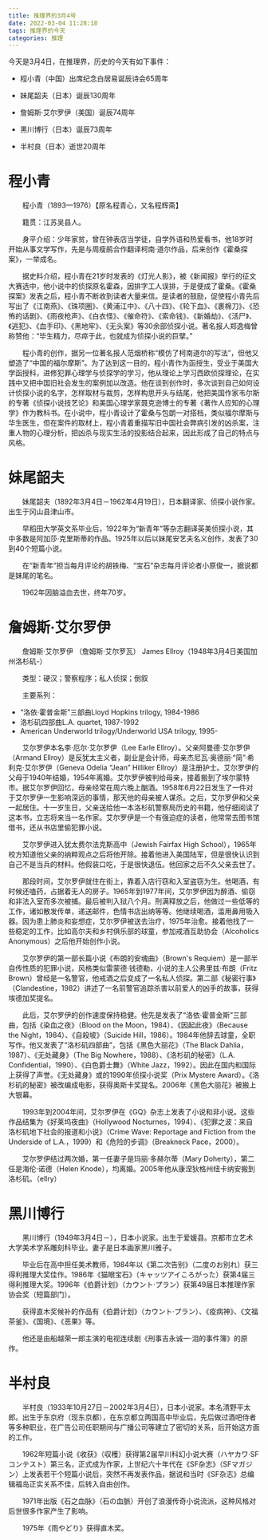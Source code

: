 ```yaml
---
title: 推理界的3月4号
date: 2022-03-04 11:28:18
tags: 推理界的今天
categories: 推理
---
```


今天是3月4日，在推理界，历史的今天有如下事件：

- 程小青（中国）出席纪念白居易诞辰诗会65周年

- 妹尾韶夫（日本）诞辰130周年

- 詹姆斯·艾尔罗伊（美国）诞辰74周年

- 黑川博行（日本）诞辰73周年

- 半村良（日本）逝世20周年

# 程小青

　　程小青（1893—1976）【原名程青心，又名程辉斋】

　　籍贯：江苏吴县人。

　　身平介绍：少年家贫，曾在钟表店当学徒，自学外语和热爱看书，他18岁时开始从事文学写作，先是与周瘦鹃合作翻译柯南·道尔作品，后来创作《霍桑探案》，一举成名。

　　据史料介绍，程小青在21岁时发表的《灯光人影》，被《新闻报》举行的征文大赛选中，他小说中的侦探原名霍森，因排字工人误排，于是便成了霍桑。《霍桑探案》发表之后，程小青不断收到读者大量来信。是读者的鼓励，促使程小青先后写出了《江南燕》、《珠项圈》、《黄浦江中》、《八十四》、《轮下血》、《裹棉刀》、《恐怖的话剧》、《雨夜枪声》、《白衣怪》、《催命符》、《索命钱》、《新婚劫》、《活尸》、《逃犯》、《血手印》、《黑地牢》、《无头案》等30余部侦探小说。著名报人郑逸梅曾称赞他：“毕生精力，尽瘁于此，也就成为侦探小说的巨擘。”

　　程小青的创作，据另一位著名报人范烟桥称“模仿了柯南道尔的写法”，但他又塑造了“中国的福尔摩斯”。为了达到这一目的，程小青作为函授生，受业于美国大学函授科，进修犯罪心理学与侦探学的学习，他从理论上学习西欧侦探理论，在实践中又把中国旧社会发生的案例加以改造。他在谈到创作时，多次谈到自己如何设计侦探小说的名字，怎样取材与裁剪，怎样构思开头与结尾，他把美国作家韦尔斯的专著《侦探小说技艺论》和美国心理学家聂克逊博士的专著《著作人应知的心理学》作为教科书。在小说中，程小青设计了霍桑与包朗一对搭档，类似福尔摩斯与华生医生，但在案件的取材上，程小青着重描写旧中国社会弊病引发的凶杀案，注重人物的心理分析，把凶杀与现实生活的投影结合起来，因此形成了自己的特点与风格。

# 妹尾韶夫

　　妹尾韶夫（1892年3月4日－1962年4月19日），日本翻译家、侦探小说作家。出生于冈山县津山市。

　　早稻田大学英文系毕业后，1922年为“新青年”等杂志翻译英美侦探小说，其中多数是阿加莎·克里斯蒂的作品。1925年以后以妹尾安艺夫名义创作，发表了30到40个短篇小说。

　　在“新青年”担当每月评论的胡铁梅、“宝石”杂志每月评论者小原俊一，据说都是妹尾的笔名。

　　1962年因脑溢血去世，终年70岁。

# 詹姆斯·艾尔罗伊

　　詹姆斯·艾尔罗伊 （詹姆斯·艾尔罗瓦） James Ellroy（1948年3月4日美国加州洛杉矶-）

　　类型：硬汉；警察程序；私人侦探；倒叙

　　主要系列：

- “洛依·霍普金斯”三部曲Lloyd Hopkins trilogy, 1984-1986
- 洛杉矶四部曲L.A. quartet, 1987-1992
- American Underworld trilogy/Underworld USA trilogy, 1995-

　　艾尔罗伊本名李·厄尔·艾尔罗伊（Lee Earle Ellroy）。父亲阿曼德·艾尔罗伊（Armand Ellroy）是反犹太主义者，副业是会计师，母亲杰尼瓦·奥德丽·“简”·希利克·艾尔罗伊（Geneva Odelia “Jean” Hilliker Ellroy）是注册护士。艾尔罗伊的父母于1940年结婚，1954年离婚。艾尔罗伊被判给母亲，接着搬到了埃尔蒙特市。据艾尔罗伊回忆，母亲经常在周六晚上酗酒。1958年6月22日发生了一件对于艾尔罗伊一生影响深远的事情，那天他的母亲被人谋杀。之后，艾尔罗伊和父亲一起居住。十一岁生日，父亲送给他一本洛杉矶警察局历史的书籍，他仔细阅读了这本书，立志将来当一名作家。艾尔罗伊是一个有强迫症的读者，他常常去图书馆借书，还从书店里偷犯罪小说。

　　艾尔罗伊进入犹太费尔法克斯高中（Jewish Fairfax High School），1965年校方知道他父亲的纳粹观点之后将他开除。接着他进入美国陆军，但是很快认识到自己不是当兵的材料。他假装口吃，于是很快退伍。他回家之后不久父亲去世了。

　　那段时间，艾尔罗伊就住在街上，靠着入店行窃和入室盗窃为生。他喝酒，有时候还嗑药，占据着无人的房子。1965年到1977年间，艾尔罗伊因为醉酒、偷窃和非法入室而多次被捕。最后被判入狱八个月。刑满释放之后，他做过一些低等的工作，诸如散发传单，递送邮件，色情书店出纳等等。他继续喝酒，滥用鼻用吸入器。因为患上肺炎和妄想症，艾尔罗伊被送去治疗，1975年治愈。接着他找了一些稳定的工作，比如高尔夫和乡村俱乐部的球童，参加戒酒互助协会（Alcoholics Anonymous）之后他开始创作小说。

　　艾尔罗伊的第一部长篇小说《布朗的安魂曲》（Brown's Requiem）是一部半自传性质的犯罪小说，风格类似雷蒙德·钱德勒，小说的主人公弗里兹·布朗（Fritz Brown）曾经是一名警官，他戒酒之后变成了一名私人侦探。第二部《秘密行事》（Clandestine，1982）讲述了一名前警官追踪杀害以前爱人的凶手的故事，获得埃德加奖提名。

　　此后，艾尔罗伊的创作速度保持稳健。他先是发表了“洛依·霍普金斯”三部曲，包括《染血之夜》（Blood on the Moon，1984）、《因起此夜》（Because the Night，1984）、《自殺坡》（Suicide Hill，1986）。1984年他辞去球童，全职写作。他又发表了“洛杉矶四部曲”，包括《黑色大丽花》（The Black Dahlia，1987）、《无处藏身》（The Big Nowhere，1988）、《洛杉矶的秘密》（L.A. Confidential，1990）、《白色爵士舞》（White Jazz，1992）。因此在国内和国际上获得了声誉。《无处藏身》或的1990年侦探小说奖（Prix Mystere Award）。《洛杉矶的秘密》被改编成电影，获得奥斯卡奖提名。2006年《黑色大丽花》被搬上大银幕。

　　1993年到2004年间，艾尔罗伊在《GQ》杂志上发表了小说和非小说。这些作品结集为《好莱坞夜曲》（Hollywood Nocturnes，1994）、《犯罪之波：来自洛杉矶地下社会的报道和小说》（Crime Wave: Reportage and Fiction from the Underside of L.A.，1999）和《危险的步调》（Breakneck Pace，2000）。

　　艾尔罗伊结过两次婚，第一任妻子是玛丽·多赫尔蒂（Mary Doherty），第二任是海伦·诺德（Helen Knode），均离婚。2005年他从康涅狄格州纽卡纳安搬到洛杉矶。（ellry）

# 黑川博行

　　黑川博行（1949年3月4日－），日本小说家。出生于爱媛县。京都市立艺术大学美术学系雕刻科毕业。妻子是日本画家黑川雅子。

　　毕业后在高中担任美术教师，1984年以《第二次告别》（二度のお别れ）获三得利推理大奖佳作。1986年《猫眼宝石》（キャッツアイころがった）获第4届三得利推理大奖。1996年《伯爵计划》（カウント·プラン）获第49届日本推理作家协会奖（短篇部门）。

　　获得直木奖候补的作品有《伯爵计划》（カウント·プラン）、《疫病神》、《文福茶釜》、《国境》、《恶果》等。

　　他还是由船越荣一郎主演的电视连续剧《刑事吉永诚一·泪的事件簿》的原作。

# 半村良

　　半村良（1933年10月27日－2002年3月4日），日本小说家。本名清野平太郎。出生于东京府（现东京都），在东京都立两国高中毕业后，先后做过酒吧侍者等多种职业，在广告公司任职期间与广播公司等建立了密切的关系，后开始这方面的工作。

　　1962年短篇小说《收获》（収穫）获得第2届早川科幻小说大赛（ハヤカワ·SFコンテスト）第三名，正式成为作家，上世纪六十年代在《SF杂志》（SFマガジン）上发表若干个短篇小说后，突然不再发表作品，据说和当时《SF杂志》总编辑福岛正实关系不佳，后转入自由创作。

　　1971年出版《石之血脉》（石の血脈）开创了浪漫传奇小说流派，这种风格对后世很多作家产生了影响。

　　1975年《雨やどり》获得直木奖。
